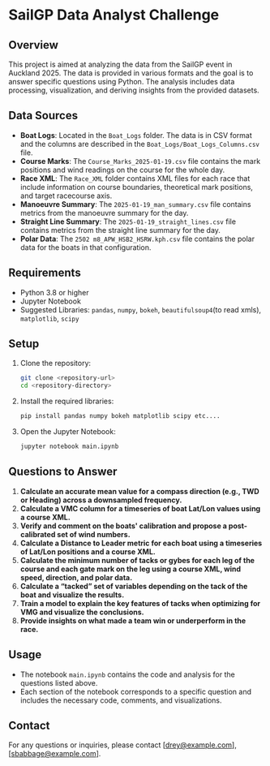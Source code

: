 # SailGP Data Analyst Challenge

## Overview

This project is aimed at analyzing the data from the SailGP event in Auckland 2025. The data is provided in various formats and the goal is to answer specific questions using Python. The analysis includes data processing, visualization, and deriving insights from the provided datasets.

## Data Sources

- **Boat Logs**: Located in the `Boat_Logs` folder. The data is in CSV format and the columns are described in the `Boat_Logs/Boat_Logs_Columns.csv` file.
- **Course Marks**: The `Course_Marks_2025-01-19.csv` file contains the mark positions and wind readings on the course for the whole day.
- **Race XML**: The `Race_XML` folder contains XML files for each race that include information on course boundaries, theoretical mark positions, and target racecourse axis.
- **Manoeuvre Summary**: The `2025-01-19_man_summary.csv` file contains metrics from the manoeuvre summary for the day.
- **Straight Line Summary**: The `2025-01-19_straight_lines.csv` file contains metrics from the straight line summary for the day.
- **Polar Data**: The `2502 m8_APW_HSB2_HSRW.kph.csv` file contains the polar data for the boats in that configuration.

## Requirements

- Python 3.8 or higher
- Jupyter Notebook
- Suggested Libraries: `pandas`, `numpy`, `bokeh`, `beautifulsoup4`(to read xmls), `matplotlib`, `scipy`

## Setup

1. Clone the repository:
    ```sh
    git clone <repository-url>
    cd <repository-directory>
    ```

2. Install the required libraries:
    ```sh
    pip install pandas numpy bokeh matplotlib scipy etc....
    ```

3. Open the Jupyter Notebook:
    ```sh
    jupyter notebook main.ipynb
    ```

## Questions to Answer

1. **Calculate an accurate mean value for a compass direction (e.g., TWD or Heading) across a downsampled frequency.**
2. **Calculate a VMC column for a timeseries of boat Lat/Lon values using a course XML.**
3. **Verify and comment on the boats' calibration and propose a post-calibrated set of wind numbers.**
4. **Calculate a Distance to Leader metric for each boat using a timeseries of Lat/Lon positions and a course XML.**
5. **Calculate the minimum number of tacks or gybes for each leg of the course and each gate mark on the leg using a course XML, wind speed, direction, and polar data.**
6. **Calculate a “tacked” set of variables depending on the tack of the boat and visualize the results.**
7. **Train a model to explain the key features of tacks when optimizing for VMG and visualize the conclusions.**
8. **Provide insights on what made a team win or underperform in the race.**

## Usage

- The notebook `main.ipynb` contains the code and analysis for the questions listed above.
- Each section of the notebook corresponds to a specific question and includes the necessary code, comments, and visualizations.


## Contact

For any questions or inquiries, please contact [drey@example.com], [sbabbage@example.com].